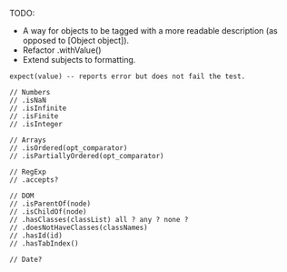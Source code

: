 TODO:

* A way for objects to be tagged with a more readable description (as opposed to [Object object]).
* Refactor .withValue()
* Extend subjects to formatting.

```
expect(value) -- reports error but does not fail the test.

// Numbers
// .isNaN
// .isInfinite
// .isFinite
// .isInteger

// Arrays
// .isOrdered(opt_comparator)
// .isPartiallyOrdered(opt_comparator)

// RegExp
// .accepts?

// DOM
// .isParentOf(node)
// .isChildOf(node)
// .hasClasses(classList) all ? any ? none ?
// .doesNotHaveClasses(classNames)
// .hasId(id)
// .hasTabIndex()

// Date?

```
